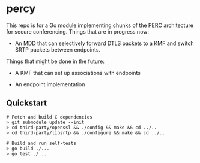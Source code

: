 percy
=====

This repo is for a Go module implementing chunks of the
[PERC](https://tools.ietf.org/wg/perc) architecture for secure conferencing.
Things that are in progress now:

* An MDD that can selectively forward DTLS packets to a KMF and switch SRTP
  packets between endpoints.

Things that might be done in the future:

* A KMF that can set up associations with endpoints

* An endpoint implementation

## Quickstart

```
# Fetch and build C dependencies
> git submodule update --init
> cd third-party/openssl && ./config && make && cd ../..
> cd third-party/libsrtp && ./configure && make && cd ../..

# Build and run self-tests
> go build ./...
> go test ./...
```

